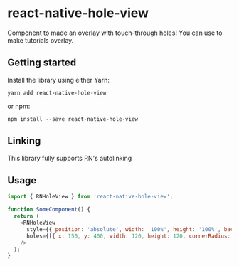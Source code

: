 # react-native-hole-view

Component to made an overlay with touch-through holes!
You can use to make tutorials overlay.

## Getting started

Install the library using either Yarn:

```
yarn add react-native-hole-view
```

or npm:

```
npm install --save react-native-hole-view
```

## Linking

This library fully supports RN's autolinking

## Usage

```js
import { RNHoleView } from 'react-native-hole-view';

function SomeComponent() {
  return (
    <RNHoleView
      style={{ position: 'absolute', width: '100%', height: '100%', backgroundColor: COLORS.BLACK.alpha(0.6) }}
      holes={[{ x: 150, y: 400, width: 120, height: 120, cornerRadius: 60 }]}
    />
  );
}
```


